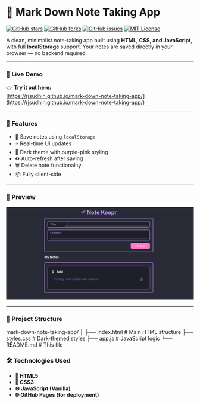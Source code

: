 # 📝 Mark Down Note Taking App

[![GitHub stars](https://img.shields.io/github/stars/rjsudhin/mark-down-note-taking-app?color=ff69b4&style=for-the-badge)](https://github.com/rjsudhin/mark-down-note-taking-app/stargazers)
[![GitHub forks](https://img.shields.io/github/forks/rjsudhin/mark-down-note-taking-app?style=for-the-badge&color=violet)](https://github.com/rjsudhin/mark-down-note-taking-app/fork)
[![GitHub issues](https://img.shields.io/github/issues/rjsudhin/mark-down-note-taking-app?style=for-the-badge&color=purple)](https://github.com/rjsudhin/mark-down-note-taking-app/issues)
[![MIT License](https://img.shields.io/github/license/rjsudhin/mark-down-note-taking-app?style=for-the-badge&color=blueviolet)](LICENSE)

A clean, minimalist note-taking app built using **HTML, CSS, and JavaScript**, with full **localStorage** support. Your notes are saved directly in your browser — no backend required.

---

### 🔮 Live Demo

👉 **Try it out here:**  
[https://rjsudhin.github.io/mark-down-note-taking-app/](https://rjsudhin.github.io/mark-down-note-taking-app/)

---

### 🎯 Features

- 💾 Save notes using `localStorage`
- ⚡ Real-time UI updates
- 🌙 Dark theme with purple-pink styling
- ♻️ Auto-refresh after saving
- 🗑️ Delete note functionality
- 📦 Fully client-side

---

### 📸 Preview

![App Screenshot](./images/note-taking-app-scren-shot.png)


---

### 📁 Project Structure
mark-down-note-taking-app/
│
├── index.html # Main HTML structure
├── styles.css # Dark-themed styles
├── app.js # JavaScript logic
└── README.md # This file

### 🛠️ Technologies Used

- **🧩 HTML5**
- **🎨 CSS3**
- **⚙️ JavaScript (Vanilla)**
- **🌐 GitHub Pages (for deployment)**
